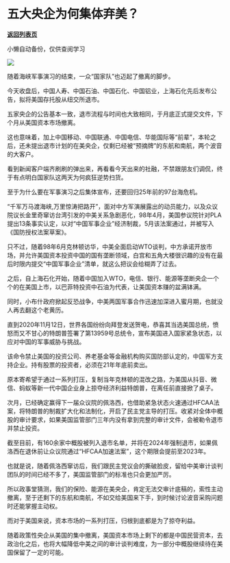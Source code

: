 # 五大央企为何集体弃美？

[**返回列表页**](/gzh/政事堂2019)

小懒自动备份，仅供查阅学习

![](https://mmbiz.qpic.cn/mmbiz_jpg/rxhS23yu8cNRysnzrHkHa5Keq69b5jN5O9uOWehuQWYunxS5hV94NX8Q9m6sYF2StZMfh03mj0ibuI2RTulppBg/640?wx_fmt=jpeg)  

随着海峡军事演习的结束，一众“国家队”也迈起了撤离的脚步。

今天收盘后，中国人寿、中国石油、中国石化、中国铝业，上海石化先后发布公告，拟将美国存托股从纽交所退市。

五家央企的公告基本一致，退市流程与时间也大致相同，于月底正式提交文件，下个月从美国资本市场撤离。  

这也意味着，加上中国移动、中国联通、中国电信、华能国际等“前辈”，本轮之后，还未提出退市计划的在美央企，仅剩已经被“预摘牌”的东航和南航，两个波音的大客户。

看到新闻客户端齐刷刷的弹出来，再看看今天出来的社融，不禁跟朋友们调侃，终于有点明白国家队这两天为何疯狂逆势扫货。  

至于为什么要在军事演习之后集体宣布，还要回归25年前的97台海危机。

“千军万马渡海峡,万里惊涛把路开”，面对中方军演展露出的动员能力，以及众议院议长金里奇窜访台湾引发的中美关系急剧恶化，98年4月，美国参议院针对PLA提出13条事实认定，以对“中国军事企业”经济制裁，5月该法案通过，并被写入《国防授权法案草案》。

只不过，随着98年6月克林顿访华，中美全面启动WTO谈判，中方承诺开放市场，并允许美国资本投资中国的国有垄断领域，白宫和五角大楼很识趣的没有在最后时限内提交“中国军事企业”清单，就这么把议会给糊弄了过去。  

之后，自上海石化开始，随着中国加入WTO，电信、银行、能源等垄断央企一个个的在美国上市，以巴菲特投资中石油为代表，让美国资本赚的盆满钵满。

同时，小布什政府掀起反恐战争，中美两国军事合作迅速加深进入蜜月期，也就没人再去翻这个老黄历。

直到2020年11月12日，世界各国纷纷向拜登发送贺电，恭喜其当选美国总统，愤怒而又不甘心的特朗普签署了第13959号总统令，宣布美国进入国家紧急状态，以应对中国的军事威胁与挑战。

该命令禁止美国的投资公司、养老基金等金融机构购买国防部认定的，中国军方支持企业。持有股票的投资者，必须在21年年底前卖出。

原本寄希望于通过一系列打压，复制当年克林顿的混改之路，为美国从抖音、微信、蚂蚁等新一代中国企业身上掠夺经济利益特朗普，在离任前直接掀了桌子。  

次月，已经确定赢得下一届众议院的佩洛西，也借助紧急状态火速通过HFCAA法案，将特朗普的制裁扩大化和法制化，开启了民主党主导的打压。收紧对全体中概股的审计要求，如果美国监管部门三年内没有拿到完整的审计文件，会被勒令退市并禁止投资。

截至目前，有160余家中概股被列入退市名单，并将在2024年强制退市，如果佩洛西在退休前让众议院通过“HFCAA加速法案”，这个期限会提前至2023年。  

也就是说，随着佩洛西窜访后，我们跟民主党议会的撕破脸皮，留给中美审计谈判团队的时间已经不多了，美国监管部门的标准也只会更加严厉。

所以政事堂猜测，我们的保险、能源在美央企，肯定无法交审计底稿的，索性主动撤离，至于还剩下的东航和南航，不如交给美国来下手，到时候讨论波音采购问题时还能掌握主动权。

而对于美国来说，资本市场的一系列打压，归根到底都是为了掠夺利益。  

随着政策性央企从美国的集中撤离，美国资本市场上剩下的都是中国民营资本，去政治化之后，也将大幅降低中美之间的审计谈判难度，为一部分中概股继续待在美国保留了一定的可能。

